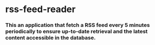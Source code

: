 # rss-feed-reader

### This an application that fetch a RSS feed every 5 minutes periodically to ensure up-to-date retrieval and the latest content accessible in the database.
